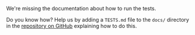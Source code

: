 We're missing the documentation about how to run the tests.

Do you know how? Help us by adding a `TESTS.md` file to the `docs/`
directory in the [repository on GitHub](REPO) explaining how to do this.
